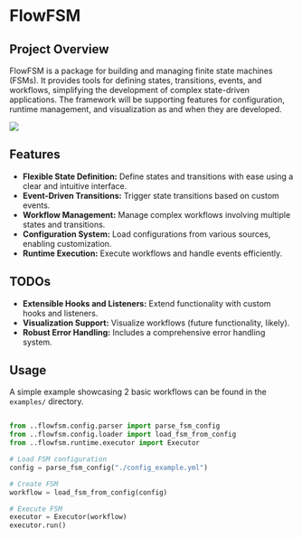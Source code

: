 # FlowFSM

## Project Overview

FlowFSM is a package for building and managing finite state machines (FSMs).  It provides tools for defining states, transitions, events, and workflows, simplifying the development of complex state-driven applications.  The framework will be supporting features for configuration, runtime management, and visualization as and when they are developed.

![](examples/screenshot.png)

## Features

* **Flexible State Definition:** Define states and transitions with ease using a clear and intuitive interface.
* **Event-Driven Transitions:** Trigger state transitions based on custom events.
* **Workflow Management:**  Manage complex workflows involving multiple states and transitions.
* **Configuration System:** Load configurations from various sources, enabling customization.
* **Runtime Execution:** Execute workflows and handle events efficiently.

## TODOs

* **Extensible Hooks and Listeners:** Extend functionality with custom hooks and listeners.
* **Visualization Support:**  Visualize workflows (future functionality, likely).
* **Robust Error Handling:**  Includes a comprehensive error handling system.


## Usage

A simple example showcasing 2 basic workflows can be found in the `examples/` directory.

```python

from ..flowfsm.config.parser import parse_fsm_config
from ..flowfsm.config.loader import load_fsm_from_config
from ..flowfsm.runtime.executor import Executor

# Load FSM configuration
config = parse_fsm_config("./config_example.yml")

# Create FSM
workflow = load_fsm_from_config(config)

# Execute FSM
executor = Executor(workflow)
executor.run()

```